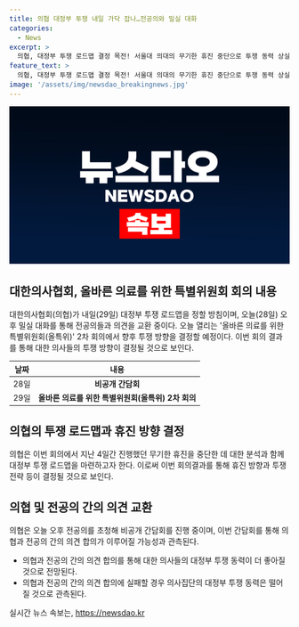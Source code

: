 ```yaml
---
title: 의협 대정부 투쟁 내일 가닥 잡나…전공의와 밀실 대화
categories:
  - News
excerpt: >
  의협, 대정부 투쟁 로드맵 결정 목전! 서울대 의대의 무기한 휴진 중단으로 투쟁 동력 상실 우려. 의협은 올바른 의료를 위한 특별위원회(올특위) 2차 회의를 통해 투쟁 방향 결정 예정. 의협과 전공의 간의 비공개 간담회에서 의견 합의 시도. 의사집단의 다음 행보에 관심 high! (150자)
feature_text: >
  의협, 대정부 투쟁 로드맵 결정 목전! 서울대 의대의 무기한 휴진 중단으로 투쟁 동력 상실 우려. 의협은 올바른 의료를 위한 특별위원회(올특위) 2차 회의를 통해 투쟁 방향 결정 예정. 의협과 전공의 간의 비공개 간담회에서 의견 합의 시도. 의사집단의 다음 행보에 관심 high! (150자)
image: '/assets/img/newsdao_breakingnews.jpg'
---
```


<p><img src="/assets/img/newsdao_breakingnews.jpg" alt="implanttips 속보" /></p>

<h2 data-ke-size="size26">대한의사협회, 올바른 의료를 위한 특별위원회 회의 내용</h2>

<p data-ke-size="size16">대한의사협회(의협)가 내일(29일) 대정부 투쟁 로드맵을 정할 방침이며, 오늘(28일) 오후 밀실 대화를 통해 전공의들과 의견을 교환 중이다. 오늘 열리는 '올바른 의료를 위한 특별위원회(올특위)' 2차 회의에서 향후 투쟁 방향을 결정할 예정이다. 이번 회의 결과를 통해 대한 의사들의 투쟁 방향이 결정될 것으로 보인다. </p>

<table>
<thead>
<tr>
<th>날짜</th>
<th>내용</th>
</tr>
</thead>
<tbody>
<tr>
<td>28일</td>
<td style="text-align: center; height: 17px;"><b>비공개 간담회</b></td>
</tr>
<tr>
<td>29일</td>
<td style="text-align: center; height: 17px;"><b>올바른 의료를 위한 특별위원회(올특위) 2차 회의</b></td>
</tr>
</tbody>
</table>

<h2 data-ke-size="size26">의협의 투쟁 로드맵과 휴진 방향 결정</h2>

<p data-ke-size="size16">의협은 이번 회의에서 지난 4일간 진행했던 무기한 휴진을 중단한 데 대한 분석과 함께 대정부 투쟁 로드맵을 마련하고자 한다. 이로써 이번 회의결과를 통해 휴진 방향과 투쟁 전략 등이 결정될 것으로 보인다. </p>

<h2 data-ke-size="size26">의협 및 전공의 간의 의견 교환</h2>

<p data-ke-size="size16">의협은 오늘 오후 전공의를 초청해 비공개 간담회를 진행 중이며, 이번 간담회를 통해 의협과 전공의 간의 의견 합의가 이루어질 가능성과 관측된다. </p>

<ul>
<li>의협과 전공의 간의 의견 합의를 통해 대한 의사들의 대정부 투쟁 동력이 더 좋아질 것으로 전망된다.</li>
<li>의협과 전공의 간의 의견 합의에 실패할 경우 의사집단의 대정부 투쟁 동력은 떨어질 것으로 관측된다.</li>
</ul>
실시간 뉴스 속보는, <a href="https://newsdao.kr" rel="dofollow">https://newsdao.kr</a>


